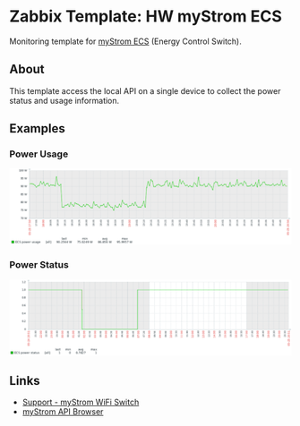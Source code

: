 # Zabbix Template: HW myStrom ECS

Monitoring template for [myStrom ECS](https://mystrom.ch/) (Energy Control Switch).

## About

This template access the local API on a single device to collect the power status and usage information.

## Examples

### Power Usage

![Power Usage](img/example-power-usage.png)

### Power Status

![Power Status](img/example-power-status.png)

## Links

* [Support - myStrom WiFi Switch](https://mystrom.ch/support/wifi-switch/)
* [myStrom API Browser](https://api.mystrom.ch/)

